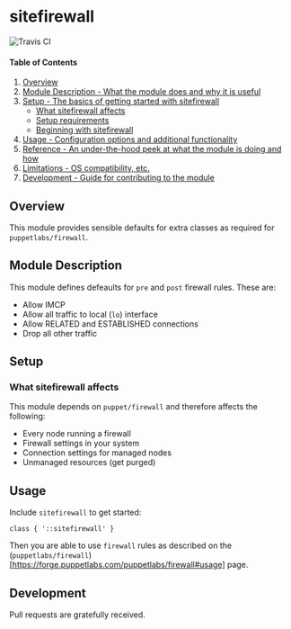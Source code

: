 # sitefirewall

![Travis CI](https://travis-ci.org/danfoster/puppet-sitefirewall.svg?branch=master)

#### Table of Contents

1. [Overview](#overview)
2. [Module Description - What the module does and why it is useful](#module-description)
3. [Setup - The basics of getting started with sitefirewall](#setup)
    * [What sitefirewall affects](#what-sitefirewall-affects)
    * [Setup requirements](#setup-requirements)
    * [Beginning with sitefirewall](#beginning-with-sitefirewall)
4. [Usage - Configuration options and additional functionality](#usage)
5. [Reference - An under-the-hood peek at what the module is doing and how](#reference)
5. [Limitations - OS compatibility, etc.](#limitations)
6. [Development - Guide for contributing to the module](#development)

## Overview

This module provides sensible defaults for extra classes as required for `puppetlabs/firewall`. 

## Module Description

This module defines defeaults for `pre` and `post` firewall rules. These are:
* Allow IMCP
* Allow all traffic to local (`lo`) interface
* Allow RELATED and ESTABLISHED connections
* Drop all other traffic

## Setup

### What sitefirewall affects

This module depends on `puppet/firewall` and therefore affects the following:

* Every node running a firewall
* Firewall settings in your system
* Connection settings for managed nodes
* Unmanaged resources (get purged)


## Usage

Include `sitefirewall` to get started:

```
class { '::sitefirewall' }
```

Then you are able to use `firewall` rules as described on the (`puppetlabs/firewall`)[https://forge.puppetlabs.com/puppetlabs/firewall#usage] page.

## Development

Pull requests are gratefully received.
